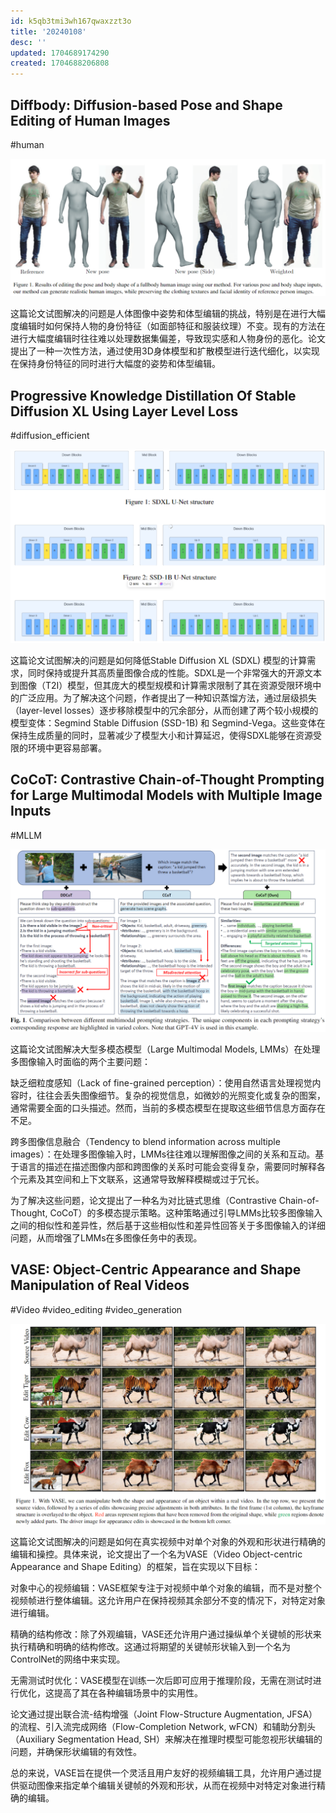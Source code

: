 ```yaml
---
id: k5qb3tmi3wh167qwaxzzt3o
title: '20240108'
desc: ''
updated: 1704689174290
created: 1704688206808
---
```



## Diffbody: Diffusion-based Pose and Shape Editing of Human Images
#human

![图 0](assets/images/74b70b0b14baa27db8cb42ad7cfbac59d146dd1ca6d7f35060bc3f649ca6bf4f.png)  

这篇论文试图解决的问题是人体图像中姿势和体型编辑的挑战，特别是在进行大幅度编辑时如何保持人物的身份特征（如面部特征和服装纹理）不变。现有的方法在进行大幅度编辑时往往难以处理数据集偏差，导致现实感和人物身份的恶化。论文提出了一种一次性方法，通过使用3D身体模型和扩散模型进行迭代细化，以实现在保持身份特征的同时进行大幅度的姿势和体型编辑。


## Progressive Knowledge Distillation Of Stable Diffusion XL Using Layer Level Loss
#diffusion_efficient

![图 1](assets/images/885254331c0e66f8e0c326794b5b4fcd7c87a7335725959b7cf80f8ac97ad10f.png)  


这篇论文试图解决的问题是如何降低Stable Diffusion XL (SDXL) 模型的计算需求，同时保持或提升其高质量图像合成的性能。SDXL是一个非常强大的开源文本到图像（T2I）模型，但其庞大的模型规模和计算需求限制了其在资源受限环境中的广泛应用。为了解决这个问题，作者提出了一种知识蒸馏方法，通过层级损失（layer-level losses）逐步移除模型中的冗余部分，从而创建了两个较小规模的模型变体：Segmind Stable Diffusion (SSD-1B) 和 Segmind-Vega。这些变体在保持生成质量的同时，显著减少了模型大小和计算延迟，使得SDXL能够在资源受限的环境中更容易部署。


## CoCoT: Contrastive Chain-of-Thought Prompting for Large Multimodal Models with Multiple Image Inputs

#MLLM

![图 2](assets/images/85410c9d8ea7a08e965938b7ef3d39011075126fe66d529f5b0ee3e906630a5c.png)  


这篇论文试图解决大型多模态模型（Large Multimodal Models, LMMs）在处理多图像输入时面临的两个主要问题：

缺乏细粒度感知（Lack of fine-grained perception）：使用自然语言处理视觉内容时，往往会丢失图像细节。复杂的视觉信息，如微妙的光照变化或复杂的图案，通常需要全面的口头描述。然而，当前的多模态模型在提取这些细节信息方面存在不足。

跨多图像信息融合（Tendency to blend information across multiple images）：在处理多图像输入时，LMMs往往难以理解图像之间的关系和互动。基于语言的描述在描述图像内部和跨图像的关系时可能会变得复杂，需要同时解释各个元素及其空间和上下文联系，这通常导致解释模糊或过于冗长。

为了解决这些问题，论文提出了一种名为对比链式思维（Contrastive Chain-of-Thought, CoCoT）的多模态提示策略。这种策略通过引导LMMs比较多图像输入之间的相似性和差异性，然后基于这些相似性和差异性回答关于多图像输入的详细问题，从而增强了LMMs在多图像任务中的表现。


## VASE: Object-Centric Appearance and Shape Manipulation of Real Videos
#Video
#video_editing
#video_generation

![图 3](assets/images/31266488dbeedd17e46249c99d63e247ced5f85f58b977ed7fa997f63a5d7c46.png)  


这篇论文试图解决的问题是如何在真实视频中对单个对象的外观和形状进行精确的编辑和操控。具体来说，论文提出了一个名为VASE（Video Object-centric Appearance and Shape Editing）的框架，旨在实现以下目标：

对象中心的视频编辑：VASE框架专注于对视频中单个对象的编辑，而不是对整个视频帧进行整体编辑。这允许用户在保持视频其余部分不变的情况下，对特定对象进行编辑。

精确的结构修改：除了外观编辑，VASE还允许用户通过操纵单个关键帧的形状来执行精确和明确的结构修改。这通过将期望的关键帧形状输入到一个名为ControlNet的网络中来实现。

无需测试时优化：VASE模型在训练一次后即可应用于推理阶段，无需在测试时进行优化，这提高了其在各种编辑场景中的实用性。

论文通过提出联合流-结构增强（Joint Flow-Structure Augmentation, JFSA）的流程、引入流完成网络（Flow-Completion Network, wFCN）和辅助分割头（Auxiliary Segmentation Head, SH）来解决在推理时模型可能忽视形状编辑的问题，并确保形状编辑的有效性。

总的来说，VASE旨在提供一个灵活且用户友好的视频编辑工具，允许用户通过提供驱动图像来指定单个编辑关键帧的外观和形状，从而在视频中对特定对象进行精确的编辑。